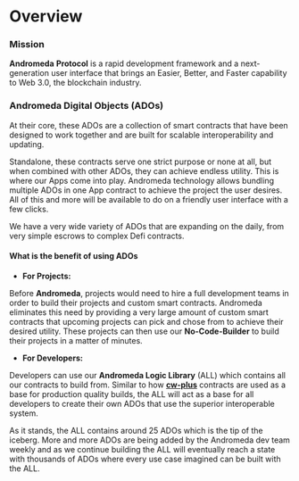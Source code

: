 # Overview

### Mission

**Andromeda** **Protocol** is a rapid development framework and a next-generation user interface that brings an Easier, Better, and Faster capability to Web 3.0, the blockchain industry.

### Andromeda Digital Objects (ADOs)

At their core, these ADOs are a collection of smart contracts that have been designed to work together and are built for scalable interoperability and updating.

Standalone, these contracts serve one strict purpose or none at all, but when combined with other ADOs, they can achieve endless utility. This is where our Apps come into play. Andromeda technology allows bundling multiple ADOs in one App contract to achieve the project the user desires. All of this and more will be available to do on a friendly user interface with a few clicks.

We have a very wide variety of ADOs that are expanding on the daily, from very simple escrows to complex Defi contracts.

#### What is the benefit of using ADOs

* **For Projects:**

Before **Andromeda**, projects would need to hire a full development teams in order to  build their projects and custom smart contracts. Andromeda eliminates this need by providing a very large amount of custom smart contracts that upcoming projects can pick and chose from to achieve their desired utility. These projects can then use our **No-Code-Builder** to build their projects in a matter of minutes.

* **For Developers:**

Developers can use our **Andromeda Logic Library** (ALL) which contains all our contracts to build from. Similar to how [**cw-plus**](https://github.com/CosmWasm/cw-plus) contracts are used as a base for production quality builds, the ALL will act as a base for all developers to create their own ADOs that use the superior interoperable system.&#x20;

As it stands, the ALL contains around 25 ADOs which is the tip of the iceberg. More and more ADOs are being added by the Andromeda dev team weekly and as we continue building the ALL will eventually reach a state with thousands of ADOs where every use case imagined can be built with the ALL.
